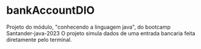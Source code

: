 # bankAccountDIO
Projeto do módulo, "conhecendo a linguagem java", do bootcamp Santander-java-2023
O projeto simula dados de uma entrada bancaria feita diretamente pelo terminal.
